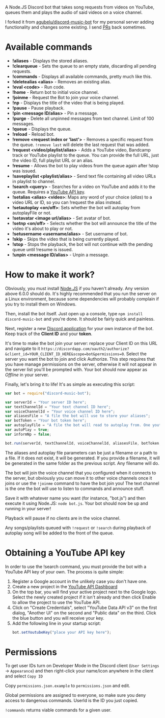 A Node.JS Discord bot that takes song requests from videos on YouTube, queues them and plays the audio of said videos on a voice channel.

I forked it from [agubelu/discord-music-bot](https://github.com/agubelu/discord-music-bot) for my personal server adding functionality and changes some existing. I send [PRs](https://github.com/agubelu/discord-music-bot/commits?author=SavageCore) back sometimes.

# Available commands
- **!aliases** - Displays the stored aliases.
- **!clearqueue** - Sets the queue to an empty state, discarding all pending requests.
- **!commands** - Displays all available commands, pretty much like this.
- **!deletealias \<alias>** - Removes an existing alias.
- **!eval \<code>** - Run code.
- **!home** - Return bot to initial voice channel.
- **!joinme** - Request the Bot to join your voice channel.
- **!np** - Displays the title of the video that is being played.
- **!pause** - Pause playback.
- **!pin \<message ID/alias>** - Pin a message.
- **!purge** - Delete all unpinned messages from text channel. Limit of 100 messages.
- **!queue** - Displays the queue.
- **!reload** - Reload bot.
- **!remove \<request index or 'last'>** - Removes a specific request from the queue. `!remove last` will delete the last request that was added.
- **!request \<video/playlist/alias>** - Adds a YouTube video, Bandcamp track or YouTube playlist to the queue. You can provide the full URL, just the video ID, full playlist URL or an alias.
- **!resume** - Allows the bot to play videos from the queue again after !stop was issued.
- **!saveplaylist \<playlist/alias>** - Send text file containing all video URLs in playlist to channel.
- **!search \<query>** - Searches for a video on YouTube and adds it to the queue. Requires a [YouTube API key](#obtaining-a-youtube-api-key).
- **!setalias \<alias> \<video>**: Maps any word of your choice (*alias*) to a video URL or ID, so you can !request the alias instead.
- **!setautoplay \<on/off>**: Sets whether the bot will autoplay from autoplayFile or not.
- **!setavatar \<image url/alias>** - Set avatar of bot.
- **!setnp \<on/off>** - Selects whether the bot will announce the title of the video it's about to play or not.
- **!setusername \<username/alias>** - Set username of bot.
- **!skip** - Skips the video that is being currently played.
- **!stop** - Stops the playback, the bot will not continue with the pending queue until !resume is issued.
- **!unpin \<message ID/alias>** - Unpin a message.

# How to make it work?

Obviously, you must install [Node.JS](https://nodejs.org/es/) if you haven't already. Any version above 6.0.0 should do. It's highly recommended that you run the server on a Linux environment, because some dependencies will probably complain if you try to install them on Windows.

Then, install the bot itself. Just open up a console, type `npm install discord-music-bot` and you're done. It should be fairly quick and painless.

Next, register a new [Discord application](https://discordapp.com/developers/applications/me) for your own instance of the bot. Keep track of the **Client ID** and your **token**.

It's time to make the bot join your server: replace your Client ID on this URL and navigate to it `https://discordapp.com/oauth2/authorize?&client_id=YOUR_CLIENT_ID_HERE&scope=bot&permissions=0`. Select the server you want the bot to join and click Authorize. This step requires that you have manage permissions on the server, otherwise it will not appear in the server list you'll be prompted with. Your bot should now appear as *Offline* in your server.

Finally, let's bring it to life! It's as simple as executing this script:
```js
var bot = require("discord-music-bot");

var serverId = "Your server ID here";
var textChannelId = "Your text channel ID here";
var voiceChannelId = "Your voice channel ID here";
var aliasesFile = "A file the bot will use to store your aliases";
var botToken = "Your bot token here";
var autoplayFile = "A file the bot will read to autoplay from. One youtube link should be entered per line in this file";
var autoPlay = true;
var informNp = false;

bot.run(serverId, textChannelId, voiceChannelId, aliasesFile, botToken, autoplayFile, autoPlay, informNp);
```
The aliases and autoplay file parameters can be just a filename or a path to a file. If it does not exist, it will be generated. If you provide a filename, it will be generated in the same folder as the previous script. Any filename will do.

The bot will join the voice channel that you configured when it connects to the server, but obviously you can move it to other voice channels once it joins or use the `!joinme` command to have the bot join you! The text channel is the one the bot will use to listen to commands and announce stuff.

Save it with whatever name you want (for instance, "bot.js") and then execute it using Node.JS: `node bot.js`. Your bot should now be up and running in your server!

Playback will pause if no clients are in the voice channel.

Any songs/playlists queued with `!request` or `!search` during playback of autoplay song will be added to the front of the queue.

# Obtaining a YouTube API key
In order to use the !search command, you must provide the bot with a YouTube API key of your own. The process is quite simple:

1. Register a Google account in the unlikely case you don't have one.
2. Create a new project in the [YouTube API Dashboard](https://console.developers.google.com/projectselector/apis/api/youtube/overview)
3. On the top bar, you will find your active project next to the Google logo. Select the newly created project if it isn't already and then click Enable to allow the project to use the YouTube API.
4. Click on "Create Credentials", select "YouTube Data API v3" on the first dialog, "Another UI" on the second and "Public data" on the third. Click the blue button and you will receive your key.
5. Add the following line in your startup script:
    ```js
    bot.setYoutubeKey("place your API key here");
    ```

# Permissions

To get user IDs turn on Developer Mode in the Discord client (`User Settings` -> `Appearance`) and then right-click your name/icon anywhere in the client and select `Copy ID`

Copy `permissions.json.example` to `permissions.json` and edit.

Global permissions are assigned to everyone, so make sure you deny access to dangerous commands. UserId is the ID you just copied.

`!commands` returns viable commands for a given user.

